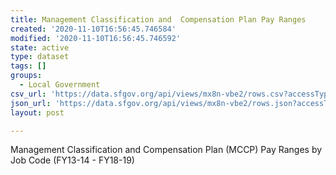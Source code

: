 ```yaml
---
title: Management Classification and  Compensation Plan Pay Ranges
created: '2020-11-10T16:56:45.746584'
modified: '2020-11-10T16:56:45.746592'
state: active
type: dataset
tags: []
groups:
  - Local Government
csv_url: 'https://data.sfgov.org/api/views/mx8n-vbe2/rows.csv?accessType=DOWNLOAD'
json_url: 'https://data.sfgov.org/api/views/mx8n-vbe2/rows.json?accessType=DOWNLOAD'
layout: post

---
```

Management Classification and Compensation Plan (MCCP) Pay Ranges by Job Code (FY13-14 - FY18-19)
